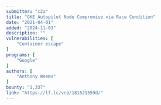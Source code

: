 ```yaml
---
submitter: "c2a"
title: "GKE Autopilot Node Compromise via Race Condition"
date: "2021-04-01"
added: "2024-11-03"
description: ""
vulnerabilities: [
    "Container escape"
]
programs: [
    "Google"
]
authors: [
    "Anthony Weems"
]
bounty: "1,337"
link: "https://lf.lc/vrp/181521559d/"
---
```





